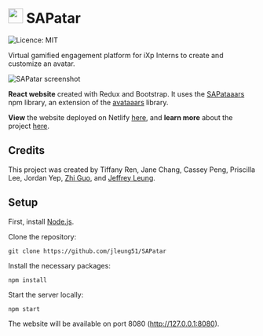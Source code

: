 # <img src="./readme-img/icon.png" width="30"> SAPatar

![Licence: MIT](https://img.shields.io/github/license/jleung51/SAPatar)

Virtual gamified engagement platform for iXp Interns to create and customize an avatar.

![SAPatar screenshot](./readme-img/screenshot.jpg)

**React website** created with Redux and Bootstrap. It uses  the [SAPataaars](https://www.npmjs.com/package/sapataaars) npm library, an extension of the [avataaars](https://github.com/fangpenlin/avataaars) library.

**View** the website deployed on Netlify [here](https://musing-mestorf-0bba56.netlify.app/), and **learn more** about the project [here](https://youtu.be/HGdrZe228aw).

## Credits

This project was created by Tiffany Ren, Jane Chang, Cassey Peng, Priscilla Lee, Jordan Yep, [Zhi Guo](https://github.com/LeQuint), and [Jeffrey Leung](https://github.com/jleung51).

## Setup

First, install [Node.js](https://nodejs.org/en/download/).

Clone the repository:
```shel
git clone https://github.com/jleung51/SAPatar
```

Install the necessary packages:
```shell
npm install
```

Start the server locally:
```shell
npm start
```

The website will be available on port 8080 (http://127.0.0.1:8080).
